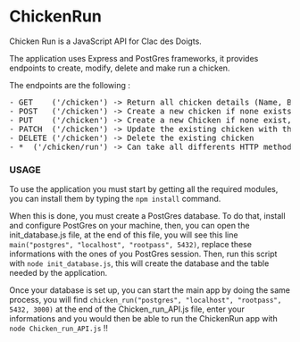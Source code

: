 # ChickenRun
Chicken Run is a JavaScript API for Clac des Doigts.

The application uses Express and PostGres frameworks, it provides endpoints to create, modify, delete and make run a chicken.

The endpoints are the following :
<pre>
- GET    ('/chicken') -> Return all chicken details (Name, BirthDay, Weight, Steps, isRunning)
- POST   ('/chicken') -> Create a new chicken if none exists; Minimal parameters required are Name and Weight
- PUT    ('/chicken') -> Create a new Chicken if none exist, else update it
- PATCH  ('/chicken') -> Update the existing chicken with the given parameters
- DELETE ('/chicken') -> Delete the existing chicken
- *  ('/chicken/run') -> Can take all differents HTTP methods, set the isRunning boolean on True and increment the steps of the chicken
</pre>

### USAGE 

To use the application you must start by getting all the required modules, you can install them by typing the `npm install` command.

When this is done, you must create a PostGres database. To do that, install and configure PostGres on your machine, then, you can open the init_database.js file, at the end of this file, you will see this line `main("postgres", "localhost", "rootpass", 5432)`, replace these informations with the ones of you PostGres session.
Then, run this script with `node init_database.js`, this will create the database and the table needed by the application. 

Once your database is set up, you can start the main app by doing the same process, you will find `chicken_run("postgres", "localhost", "rootpass", 5432, 3000)` at the end of the Chicken_run_API.js file, enter your informations and you would then be able to run the ChickenRun app with `node Chicken_run_API.js` !!
